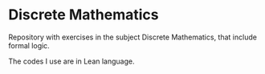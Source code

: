 # Discrete Mathematics

Repository with exercises in the subject Discrete Mathematics, that include formal logic. 

The codes I use are in Lean language. 
